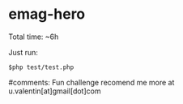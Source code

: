 # emag-hero

Total time: ~6h

Just run:
```
$php test/test.php
```

#comments:
Fun challenge recomend me more at
u.valentin[at]gmail[dot]com
